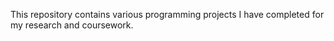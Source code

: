 This repository contains various programming projects I have completed for my research and coursework.
